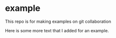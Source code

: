 # example
This repo is for making examples on git collaboration

Here is some more text that I added for an example.
